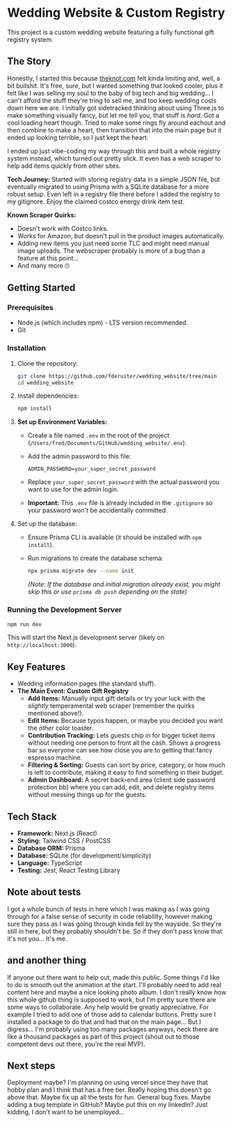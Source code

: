 # Wedding Website & Custom Registry

This project is a custom wedding website featuring a fully functional gift registry system.

## The Story

Honestly, I started this because [theknot.com](https://theknot.com) felt kinda limiting and, well, a bit bullshit. It's free, sure, but I wanted something that looked cooler, plus it felt like I was selling my soul to the baby of big tech and big wedding... I can't afford the stuff they're tring to sell me, and too keep wedding costs down here we are. I initially got sidetracked thinking about using Three.js to make something visually fancy, but let me tell you, that stuff is *hard*. Got a cool loading heart though. Tried to make some rings fly around eachout and then combine to make a heart, then transition that into the main page but it ended up looking terrible, so I just kept the heart.

I ended up just vibe-coding my way through this and built a whole registry system instead, which turned out pretty slick. It even has a web scraper to help add items quickly from other sites.

**Tech Journey:** Started with storing registry data in a simple JSON file, but eventually migrated to using Prisma with a SQLite database for a more robust setup. Even left in a registry file there before I added the registry to my gitignore. Enjoy the claimed costco energy drink item test.

**Known Scraper Quirks:**

* Doesn't work with Costco links.
* Works for Amazon, but doesn't pull in the product images automatically.
* Adding new items you just need some TLC and might need manual image uploads. The webscraper probably is more of a bug than a feature at this point...
* And many more 🙄

## Getting Started

### Prerequisites

* Node.js (which includes npm) - LTS version recommended.
* Git

### Installation

1. Clone the repository:

    ```bash
    git clone https://github.com/fderuiter/wedding_website/tree/main
    cd wedding_website
    ```

2. Install dependencies:

    ```bash
    npm install
    ```

3. **Set up Environment Variables:**
    * Create a file named `.env` in the root of the project (`/Users/fred/Documents/GitHub/wedding_website/.env`).
    * Add the admin password to this file:

        ```env
        ADMIN_PASSWORD=your_super_secret_password
        ```

    * Replace `your_super_secret_password` with the actual password you want to use for the admin login.
    * **Important:** This `.env` file is already included in the `.gitignore` so your password won't be accidentally committed.

4. Set up the database:
    * Ensure Prisma CLI is available (it should be installed with `npm install`).
    * Run migrations to create the database schema:

        ```bash
        npx prisma migrate dev --name init
        ```

        *(Note: If the database and initial migration already exist, you might skip this or use `prisma db push` depending on the state)*

### Running the Development Server

```bash
npm run dev
```

This will start the Next.js development server (likely on `http://localhost:3000`).

## Key Features

* Wedding information pages (the standard stuff).
* **The Main Event: Custom Gift Registry**
  * **Add Items:** Manually input gift details or try your luck with the *slightly* temperamental web scraper (remember the quirks mentioned above!).
  * **Edit Items:** Because typos happen, or maybe you decided you want the *other* color toaster.
  * **Contribution Tracking:** Lets guests chip in for bigger ticket items without needing one person to front all the cash. Shows a progress bar so everyone can see how close you are to getting that fancy espresso machine.
  * **Filtering & Sorting:** Guests can sort by price, category, or how much is left to contribute, making it easy to find something in their budget.
  * **Admin Dashboard:** A secret back-end area (client side password protection bb) where you can add, edit, and delete registry items without messing things up for the guests.

## Tech Stack

* **Framework:** Next.js (React)
* **Styling:** Tailwind CSS / PostCSS
* **Database ORM:** Prisma
* **Database:** SQLite (for development/simplicity)
* **Language:** TypeScript
* **Testing:** Jest, React Testing Library

## Note about tests

I got a whole bunch of tests in here which I was making as I was going through for a false sense of security in code reliablilty, however making sure they pass as I was going through kinda fell by the wayside. So they're still in here, but they probably shouldn't be. So if they don't pass know that it's not you... It's me.

## and another thing

If anyone out there want to help out, made this public. Some things I'd like to do is smooth out the animation at the start. I'll probably need to add real content here and maybe a nice looking photo album. I don't really know how this whole github thing is supposed to work, but I'm pretty sure there are some ways to collaborate. Any help would be greatly appreciative. For example I tried to add one of those add to calendar buttons. Pretty sure I installed a package to do that and had that on the main page... But I digress... I'm probably using too many packages anyways, heck there are like a thousand packages as part of this project (shout out to those competent devs out there, you're the real MVP).

## Next steps

Deployment maybe? I'm planning on using vercel since they have that hobby plan and I think that has a free tier. Really hoping this doesn't go above that. Maybe fix up all the tests for fun. General bug fixes. Maybe adding a bug template in GitHub? Maybe put this on my linkedIn? Just kidding, I don't want to be unemployed... 
